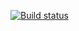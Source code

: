 [![Build status](https://ci.appveyor.com/api/projects/status/4r7grt7h5eq5xe35?svg=true)](https://ci.appveyor.com/project/yannikkel/aqa-hw4-app-card-delivery)
